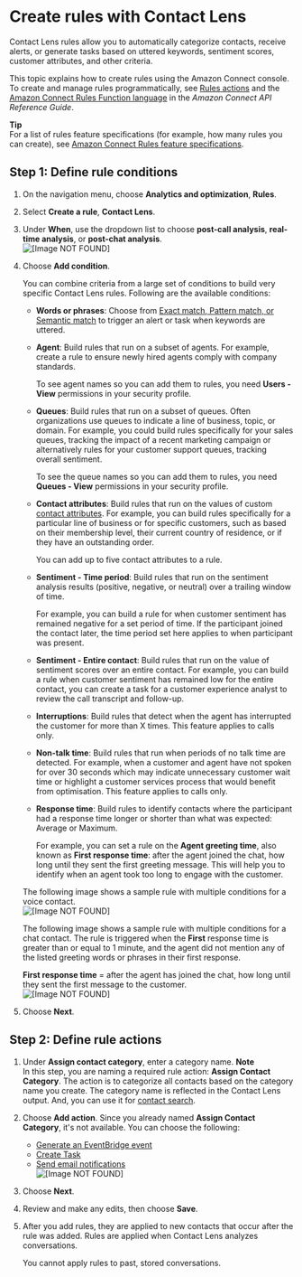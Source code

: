 # Create rules with Contact Lens<a name="build-rules-for-contact-lens"></a>

Contact Lens rules allow you to automatically categorize contacts, receive alerts, or generate tasks based on uttered keywords, sentiment scores, customer attributes, and other criteria\. 

This topic explains how to create rules using the Amazon Connect console\. To create and manage rules programmatically, see [Rules actions](https://docs.aws.amazon.com/connect/latest/APIReference/rules-api.html) and the [Amazon Connect Rules Function language](https://docs.aws.amazon.com/connect/latest/APIReference/connect-rules-language.html) in the *Amazon Connect API Reference Guide*\. 

**Tip**  
For a list of rules feature specifications \(for example, how many rules you can create\), see [Amazon Connect Rules feature specifications](feature-limits.md#rules-feature-specs)\.

## Step 1: Define rule conditions<a name="rule-conditions"></a>

1. On the navigation menu, choose **Analytics and optimization**, **Rules**\.

1. Select **Create a rule**, **Contact Lens**\.

1. Under **When**, use the dropdown list to choose **post\-call analysis**, **real\-time analysis**, or **post\-chat analysis**\.  
![\[Image NOT FOUND\]](http://docs.aws.amazon.com/connect/latest/adminguide/images/contact-lens-rule-define-conditions.png)

1. Choose **Add condition**\. 

   You can combine criteria from a large set of conditions to build very specific Contact Lens rules\. Following are the available conditions: 
   + **Words or phrases**: Choose from [Exact match, Pattern match, or Semantic match](exact-match-pattern-match-semantic-match.md) to trigger an alert or task when keywords are uttered\.
   + **Agent**: Build rules that run on a subset of agents\. For example, create a rule to ensure newly hired agents comply with company standards\.

     To see agent names so you can add them to rules, you need **Users \- View** permissions in your security profile\. 
   + **Queues**: Build rules that run on a subset of queues\. Often organizations use queues to indicate a line of business, topic, or domain\. For example, you could build rules specifically for your sales queues, tracking the impact of a recent marketing campaign or alternatively rules for your customer support queues, tracking overall sentiment\.

     To see the queue names so you can add them to rules, you need **Queues \- View** permissions in your security profile\. 
   + **Contact attributes**: Build rules that run on the values of custom [contact attributes](what-is-a-contact-attribute.md)\. For example, you can build rules specifically for a particular line of business or for specific customers, such as based on their membership level, their current country of residence, or if they have an outstanding order\. 

     You can add up to five contact attributes to a rule\.
   + **Sentiment \- Time period**: Build rules that run on the sentiment analysis results \(positive, negative, or neutral\) over a trailing window of time\. 

     For example, you can build a rule for when customer sentiment has remained negative for a set period of time\. If the participant joined the contact later, the time period set here applies to when participant was present\.
   + **Sentiment \- Entire contact**: Build rules that run on the value of sentiment scores over an entire contact\. For example, you can build a rule when customer sentiment has remained low for the entire contact, you can create a task for a customer experience analyst to review the call transcript and follow\-up\.
   + **Interruptions**: Build rules that detect when the agent has interrupted the customer for more than X times\. This feature applies to calls only\. 
   + **Non\-talk time**: Build rules that run when periods of no talk time are detected\. For example, when a customer and agent have not spoken for over 30 seconds which may indicate unnecessary customer wait time or highlight a customer services process that would benefit from optimisation\. This feature applies to calls only\.
   + **Response time**: Build rules to identify contacts where the participant had a response time longer or shorter than what was expected: Average or Maximum\. 

     For example, you can set a rule on the **Agent greeting time**, also known as **First response time**: after the agent joined the chat, how long until they sent the first greeting message\. This will help you to identify when an agent took too long to engage with the customer\.

   The following image shows a sample rule with multiple conditions for a voice contact\.  
![\[Image NOT FOUND\]](http://docs.aws.amazon.com/connect/latest/adminguide/images/contact-lens-rules-conditions.png)

   The following image shows a sample rule with multiple conditions for a chat contact\. The rule is triggered when the **First** response time is greater than or equal to 1 minute, and the agent did not mention any of the listed greeting words or phrases in their first response\.

   **First response time** = after the agent has joined the chat, how long until they sent the first message to the customer\.   
![\[Image NOT FOUND\]](http://docs.aws.amazon.com/connect/latest/adminguide/images/contact-lens-rules-conditions-chat.png)

1. Choose **Next**\.

## Step 2: Define rule actions<a name="rule-actions"></a>

1. Under **Assign contact category**, enter a category name\.
**Note**  
In this step, you are naming a required rule action: **Assign Contact Category**\. The action is to categorize all contacts based on the category name you create\. The category name is reflected in the Contact Lens output\. And, you can use it for [contact search](search-conversations.md#contact-category-search)\. 

1. Choose **Add action**\. Since you already named **Assign Contact Category**, it's not available\. You can choose the following:
   + [Generate an EventBridge event](contact-lens-rules-eventbridge-event.md)
   + [Create Task](contact-lens-rules-create-task.md)
   + [Send email notifications](contact-lens-rules-email.md)  
![\[Image NOT FOUND\]](http://docs.aws.amazon.com/connect/latest/adminguide/images/contact-lens-add-action-no-wisdom.png)

1. Choose **Next**\.

1. Review and make any edits, then choose **Save**\. 

1. After you add rules, they are applied to new contacts that occur after the rule was added\. Rules are applied when Contact Lens analyzes conversations\.

   You cannot apply rules to past, stored conversations\. 
